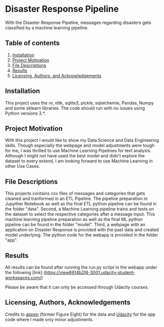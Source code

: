 # Disaster Response Pipeline

With the Disaster Response Pipeline, messages regarding disasters gets classified by a machine learning pipeline.

## Table of contents
1. [Installation](#installation)
2. [Project Motivation](#motivation)
3. [File Descriptions](#files)
4. [Results](#results)
5. [Licensing, Authors, and Acknowledgements](#licensing)

## Installation <a name="installation"></a>

This project uses the re, nltk, sqlite3, pickle, sqlalchemie, Pandas, Numpy and some sklearn libraries. The code should run with no issues using Python versions 3.*.

## Project Motivation<a name="motivation"></a>

With this project I would like to show my Data Science and Data Engineering skills. Though especially the webpage and model adjustments were tough for me, I was thrilled to use Machine Learning Pipelines for text analysis. Although I might not have used the best model and didn't explore the dataset to every extend, I am looking forward to use Machine Learning in other Use Cases.

## File Descriptions <a name="files"></a>

This projects contains csv files of messages and categories that gets cleaned and tranformed in an ETL Pipeline. The pipeline preparation in Jupyther Notebook as well as the final ETL python pipeline can be found in the folder "data". Second, a Machine Learning pipeline trains and tests on the dataset to select the respective categories after a message input. This machine learning pipeline preparation as well as the final ML python pipeline can be found in the folder "model". Third, a webpage with an application on Disaster Response is provided with the past data and created model underlying. The python code for the webapp is provided in the folder "app".

## Results<a name="results"></a>

All results can be found after running the run.py script in the webapp under the following [link] (https://view6914b2f4-3001.udacity-student-workspaces.com/)

Please be aware that it can only be accessed through Udacity courses.

## Licensing, Authors, Acknowledgements<a name="licensing"></a>

Credits to [appen](https://appen.com/) (former Figure Eight) for the data and [Udacity](https://www.udacity.com/) for the app code where I made only minor adjustments. 
